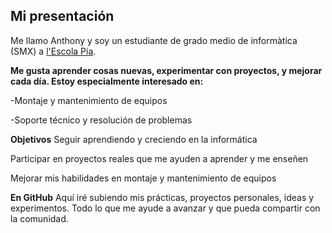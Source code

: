 ## Mi presentación

Me llamo Anthony y soy un estudiante de grado medio de informàtica (SMX) a [l'Escola Pia](https://mataro.escolapia.cat/).

**Me gusta aprender cosas nuevas, experimentar con proyectos, y mejorar cada día. Estoy especialmente interesado en:**

-Montaje y mantenimiento de equipos

-Soporte técnico y resolución de problemas

**Objetivos**
Seguir aprendiendo y creciendo en la informática

Participar en proyectos reales que me ayuden a aprender y me enseñen

Mejorar mis habilidades en montaje y mantenimiento de equipos

**En GitHub**
Aquí iré subiendo mis prácticas, proyectos personales, ideas y experimentos. Todo lo que me ayude a avanzar y que pueda compartir con la comunidad.
